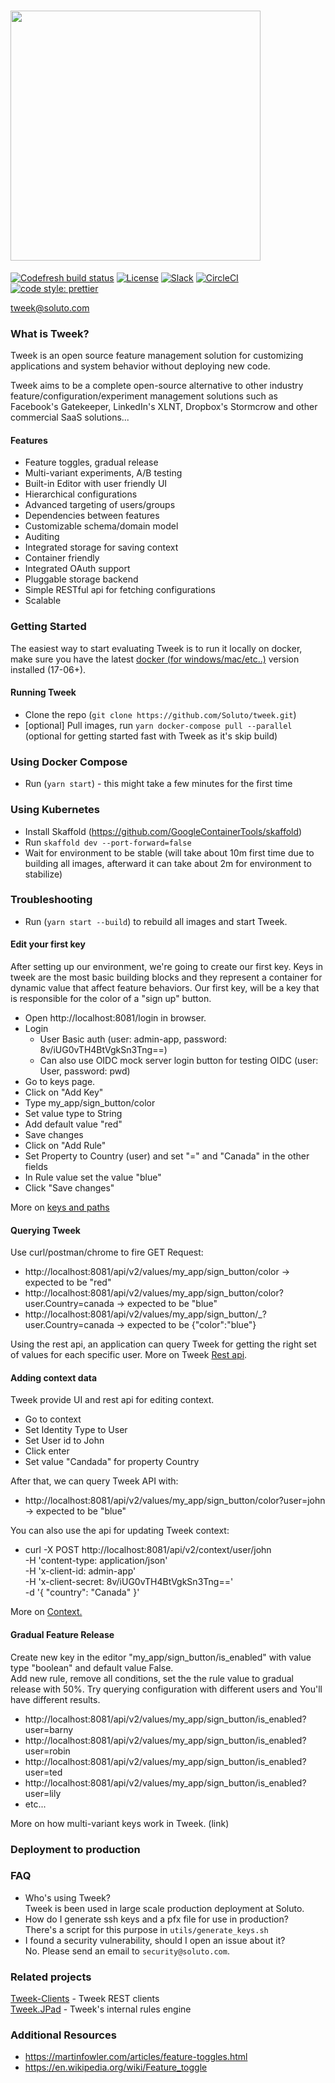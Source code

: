 # <img src="https://tweek.soluto.io/assets/logo-with-background.png" width="400" />

[![Codefresh build status](https://g.codefresh.io/api/badges/pipeline/soluto/Soluto%2Ftweek%2Ftweek-all?type=cf-2&branch=master)](https://g.codefresh.io/public/accounts/soluto/pipelines/Soluto/tweek/tweek-all) [![License](https://img.shields.io/badge/license-MIT-blue.svg)](https://github.com/soluto/tweek/blob/master/LICENSE.md) [![Slack](https://tweek-slack.now.sh/badge.svg)](https://tweek-slack.now.sh) [![CircleCI](https://circleci.com/gh/Soluto/tweek/tree/master.svg?style=svg)](https://circleci.com/gh/Soluto/tweek/tree/master)[![code style: prettier](https://img.shields.io/badge/code_style-prettier-ff69b4.svg?style=flat-square)](https://github.com/prettier/prettier)

tweek@soluto.com

### What is Tweek?

Tweek is an open source feature management solution for customizing applications and system behavior without deploying new code.

Tweek aims to be a complete open-source alternative to other industry feature/configuration/experiment management solutions such as Facebook's Gatekeeper, LinkedIn's XLNT, Dropbox's Stormcrow and other commercial SaaS solutions...

#### Features

- Feature toggles, gradual release
- Multi-variant experiments, A/B testing
- Built-in Editor with user friendly UI
- Hierarchical configurations
- Advanced targeting of users/groups
- Dependencies between features
- Customizable schema/domain model
- Auditing
- Integrated storage for saving context
- Container friendly
- Integrated OAuth support
- Pluggable storage backend
- Simple RESTful api for fetching configurations
- Scalable

### Getting Started

The easiest way to start evaluating Tweek is to run it locally on docker, make sure you have the latest [docker (for windows/mac/etc..)](https://www.docker.com/get-docker) version installed (17-06+).

#### Running Tweek

- Clone the repo (`git clone https://github.com/Soluto/tweek.git`)
- [optional] Pull images, run `yarn docker-compose pull --parallel` (optional for getting started fast with Tweek as it's skip build)

### Using Docker Compose

- Run (`yarn start`) - this might take a few minutes for the first time

### Using Kubernetes

- Install Skaffold (https://github.com/GoogleContainerTools/skaffold)
- Run `skaffold dev --port-forward=false`
- Wait for environment to be stable (will take about 10m first time due to building all images, afterward it can take about 2m for environment to stabilize)

### Troubleshooting

- Run (`yarn start --build`) to rebuild all images and start Tweek.

#### Edit your first key

After setting up our environment, we're going to create our first key.
Keys in tweek are the most basic building blocks and they represent a container for dynamic value that affect feature behaviors.
Our first key, will be a key that is responsible for the color of a "sign up" button.

- Open http://localhost:8081/login in browser.
- Login
  - User Basic auth (user: admin-app, password: 8v/iUG0vTH4BtVgkSn3Tng==)
  - Can also use OIDC mock server login button for testing OIDC (user: User, password: pwd)
- Go to keys page.
- Click on "Add Key"
- Type my_app/sign_button/color
- Set value type to String
- Add default value "red"
- Save changes
- Click on "Add Rule"
- Set Property to Country (user) and set "=" and "Canada" in the other fields
- In Rule value set the value "blue"
- Click "Save changes"

More on [keys and paths](https://tweek.soluto.io/concepts/keys/keys-ands-paths)

#### Querying Tweek

Use curl/postman/chrome to fire GET Request:

- http://localhost:8081/api/v2/values/my_app/sign_button/color -> expected to be "red"
- http://localhost:8081/api/v2/values/my_app/sign_button/color?user.Country=canada -> expected to be "blue"
- http://localhost:8081/api/v2/values/my_app/sign_button/_?user.Country=canada -> expected to be {"color":"blue"}

Using the rest api, an application can query Tweek for getting the right set of values for each specific user.
More on Tweek [Rest api](https://tweek.soluto.io/reference/openapi).

#### Adding context data

Tweek provide UI and rest api for editing context.

- Go to context
- Set Identity Type to User
- Set User id to John
- Click enter
- Set value "Candada" for property Country

After that, we can query Tweek API with:

- http://localhost:8081/api/v2/values/my_app/sign_button/color?user=john -> expected to be "blue"

You can also use the api for updating Tweek context:

- curl -X POST http://localhost:8081/api/v2/context/user/john \
  -H 'content-type: application/json' \
  -H 'x-client-id: admin-app' \
  -H 'x-client-secret: 8v/iUG0vTH4BtVgkSn3Tng==' \
  -d '{
  "country": "Canada"
  }'

More on [Context.](https://tweek.soluto.io/concepts/context/intro-to-context)

#### Gradual Feature Release

Create new key in the editor "my_app/sign_button/is_enabled" with value type "boolean" and default value False.  
Add new rule, remove all conditions, set the the rule value to gradual release with 50%.
Try querying configuration with different users and You'll have different results.

- http://localhost:8081/api/v2/values/my_app/sign_button/is_enabled?user=barny
- http://localhost:8081/api/v2/values/my_app/sign_button/is_enabled?user=robin
- http://localhost:8081/api/v2/values/my_app/sign_button/is_enabled?user=ted
- http://localhost:8081/api/v2/values/my_app/sign_button/is_enabled?user=lily
- etc...

More on how multi-variant keys work in Tweek. (link)

### Deployment to production

### FAQ

- Who's using Tweek?  
  Tweek is been used in large scale production deployment at Soluto.
- How do I generate ssh keys and a pfx file for use in production?  
  There's a script for this purpose in `utils/generate_keys.sh`
- I found a security vulnerability, should I open an issue about it?  
  No. Please send an email to `security@soluto.com`.

### Related projects

[Tweek-Clients](https://github.com/Soluto/tweek-clients) - Tweek REST clients  
[Tweek.JPad](https://github.com/soluto/tweek.jpad) - Tweek's internal rules engine

### Additional Resources

- https://martinfowler.com/articles/feature-toggles.html
- https://en.wikipedia.org/wiki/Feature_toggle
